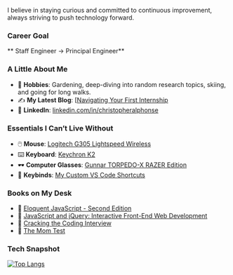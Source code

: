 
<p align="center">  

I believe in staying curious and committed to continuous improvement, always striving to push technology forward.  



### **Career Goal**  
** Staff Engineer → Principal Engineer**  



### **A Little About Me**  

- 🌱 **Hobbies**: Gardening, deep-diving into random research topics, skiing, and going for long walks.  
- ✍️ **My Latest Blog**: [[Navigating Your First Internship](https://christopheralphonse.com/blog/how-i-am-using-ai-to-automate-scrapping](https://christopheralphonse.com/blog/navigating-your-first-internship))  
- 💼 **LinkedIn**: [linkedin.com/in/christopheralphonse](https://www.linkedin.com/in/christopheralphonse/)  



### **Essentials I Can’t Live Without**  
- 🖱️ **Mouse**: [Logitech G305 Lightspeed Wireless](https://www.logitechg.com/en-us/products/gaming-mice/g305-lightspeed-wireless-gaming-mouse.html)  
- ⌨️ **Keyboard**: [Keychron K2](https://www.keychron.com/products/keychron-k2-wireless-mechanical-keyboard)  
- 🕶️ **Computer Glasses**: [Gunnar TORPEDO-X RAZER Edition](https://www.smartbuyglasses.com/designer-eyeglasses/Gunnar/Gunnar-TORPEDO-X-RAZER-EDITION-Blue-Light-Block-RZR-30008-579076.html?feed=us)  
- 🔧 **Keybinds**: [My Custom VS Code Shortcuts](https://github.com/ChristopherAlphonse/dotfiles/blob/master/vscode/keybinds.md)  



### **Books on My Desk**  
- 📖 [Eloquent JavaScript - Second Edition](https://www.amazon.com/Eloquent-JavaScript-2nd-Ed-Introduction/dp/1593275846)  
- 📖 [JavaScript and jQuery: Interactive Front-End Web Development](https://www.amazon.com/JavaScript-JQuery-Interactive-Front-End-Development/dp/1118531647)  
- 📖 [Cracking the Coding Interview](https://www.amazon.com/Cracking-Coding-Interview-Programming-Questions/dp/0984782850)
- 📖 [The Mom Test](https://www.amazon.com/Mom-Test-customers-business-everyone/dp/1492180742)


### **Tech Snapshot**  
[![Top Langs](https://github-readme-stats.vercel.app/api/top-langs/?username=ChristopherAlphonse&layout=pie)](https://github.com/anuraghazra/github-readme-stats)  
